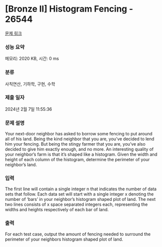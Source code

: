 # [Bronze II] Histogram Fencing - 26544 

[문제 링크](https://www.acmicpc.net/problem/26544) 

### 성능 요약

메모리: 2020 KB, 시간: 0 ms

### 분류

사칙연산, 기하학, 구현, 수학

### 제출 일자

2024년 2월 7일 11:55:36

### 문제 설명

<p>Your next-door neighbor has asked to borrow some fencing to put around all of his land. Being the kind neighbor that you are, you’ve decided to lend him your fencing. But being the stingy farmer that you are, you’ve also decided to give him exactly enough, and no more. An interesting quality of your neighbor’s farm is that it’s shaped like a histogram. Given the width and height of each column of the histogram, determine the perimeter of your neighbor’s land.</p>

### 입력 

 <p>The first line will contain a single integer n that indicates the number of data sets that follow. Each data set will start with a single integer x denoting the number of ‘bars’ in your neighbor’s histogram shaped plot of land. The next two lines consists of x space separated integers each, representing the widths and heights respectively of each bar of land.</p>

### 출력 

 <p>For each test case, output the amount of fencing needed to surround the perimeter of your neighbors histogram shaped plot of land.</p>

